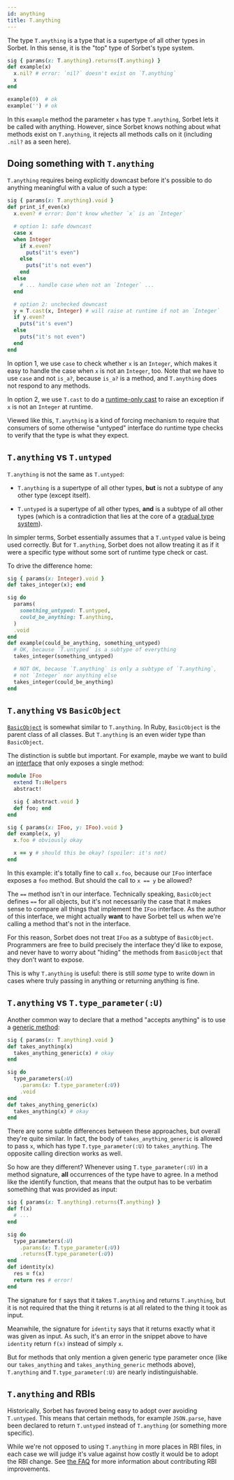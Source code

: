 ```yaml
---
id: anything
title: T.anything
---
```


The type `T.anything` is a type that is a supertype of all other types in Sorbet. In this sense, it is the "top" type of Sorbet's type system.

```ruby
sig { params(x: T.anything).returns(T.anything) }
def example(x)
  x.nil? # error: `nil?` doesn't exist on `T.anything`
  x
end

example(0)  # ok
example('') # ok
```

In this `example` method the parameter `x` has type `T.anything`, Sorbet lets it be called with anything. However, since Sorbet knows nothing about what methods exist on `T.anything`, it rejects all methods calls on it (including `.nil?` as a seen here).

## Doing something with `T.anything`

`T.anything` requires being explicitly downcast before it's possible to do anything meaningful with a value of such a type:

```ruby
sig { params(x: T.anything).void }
def print_if_even(x)
  x.even? # error: Don't know whether `x` is an `Integer`

  # option 1: safe downcast
  case x
  when Integer
    if x.even?
      puts("it's even")
    else
      puts("it's not even")
    end
  else
    # ... handle case when not an `Integer` ...
  end

  # option 2: unchecked downcast
  y = T.cast(x, Integer) # will raise at runtime if not an `Integer`
  if y.even?
    puts("it's even")
  else
    puts("it's not even")
  end
end
```

In option 1, we use `case` to check whether `x` is an `Integer`, which makes it easy to handle the case when `x` is not an `Integer`, too. Note that we have to use `case` and not `is_a?`, because `is_a?` is a method, and `T.anything` does not respond to any methods.

In option 2, we use `T.cast` to do a [runtime-only cast](type-assertions.md) to raise an exception if `x` is not an `Integer` at runtime.

Viewed like this, `T.anything` is a kind of forcing mechanism to require that consumers of some otherwise "untyped" interface do runtime type checks to verify that the type is what they expect.

## `T.anything` vs `T.untyped`

`T.anything` is not the same as `T.untyped`:

- `T.anything` is a supertype of all other types, **but** is not a subtype of any other type (except itself).

- `T.untyped` is a supertype of all other types, **and** is a subtype of all other types (which is a contradiction that lies at the core of a [gradual type system](gradual.md)).

In simpler terms, Sorbet essentially assumes that a `T.untyped` value is being used correctly. But for `T.anything`, Sorbet does not allow treating it as if it were a specific type without some sort of runtime type check or cast.

To drive the difference home:

```ruby
sig { params(x: Integer).void }
def takes_integer(x); end

sig do
  params(
    something_untyped: T.untyped,
    could_be_anything: T.anything,
  )
  .void
end
def example(could_be_anything, something_untyped)
  # OK, because `T.untyped` is a subtype of everything
  takes_integer(something_untyped)

  # NOT OK, because `T.anything` is only a subtype of `T.anything`,
  # not `Integer` nor anything else
  takes_integer(could_be_anything)
end
```

## `T.anything` vs `BasicObject`

[`BasicObject`] is somewhat similar to `T.anything`. In Ruby, `BasicObject` is the parent class of all classes. But `T.anything` is an even wider type than `BasicObject`.

[`basicobject`]: class-types.md

The distinction is subtle but important. For example, maybe we want to build an [interface](abstract.md) that only exposes a single method:

```ruby
module IFoo
  extend T::Helpers
  abstract!

  sig { abstract.void }
  def foo; end
end

sig { params(x: IFoo, y: IFoo).void }
def example(x, y)
  x.foo # obviously okay

  x == y # should this be okay? (spoiler: it's not)
end
```

In this example: it's totally fine to call `x.foo`, because our `IFoo` interface exposes a `foo` method. But should the call to `x == y` be allowed?

The `==` method isn't in our interface. Technically speaking, `BasicObject` defines `==` for all objects, but it's not necessarily the case that it makes sense to compare all things that implement the `IFoo` interface. As the author of this interface, we might actually **want** to have Sorbet tell us when we're calling a method that's not in the interface.

For this reason, Sorbet does not treat `IFoo` as a subtype of `BasicObject`. Programmers are free to build precisely the interface they'd like to expose, and never have to worry about "hiding" the methods from `BasicObject` that they don't want to expose.

This is why `T.anything` is useful: there is still _some_ type to write down in cases where truly passing in anything or returning anything is fine.

## `T.anything` vs `T.type_parameter(:U)`

Another common way to declare that a method "accepts anything" is to use a [generic method](generics.md):

```ruby
sig { params(x: T.anything).void }
def takes_anything(x)
  takes_anything_generic(x) # okay
end

sig do
  type_parameters(:U)
    .params(x: T.type_parameter(:U))
    .void
end
def takes_anything_generic(x)
  takes_anything(x) # okay
end
```

There are some subtle differences between these approaches, but overall they're quite similar. In fact, the body of `takes_anything_generic` is allowed to pass `x`, which has type `T.type_parameter(:U)` to `takes_anything`. The opposite calling direction works as well.

So how are they different? Whenever using `T.type_parameter(:U)` in a method signature, **all** occurrences of the type have to agree. In a method like the identify function, that means that the output has to be verbatim something that was provided as input:

```ruby
sig { params(x: T.anything).returns(T.anything) }
def f(x)
  # ...
end

sig do
  type_parameters(:U)
    .params(x: T.type_parameter(:U))
    .returns(T.type_parameter(:U))
end
def identity(x)
  res = f(x)
  return res # error!
end
```

The signature for `f` says that it takes `T.anything` and returns `T.anything`, but it is not required that the thing it returns is at all related to the thing it took as input.

Meanwhile, the signature for `identity` says that it returns exactly what it was given as input. As such, it's an error in the snippet above to have `identity` return `f(x)` instead of simply `x`.

But for methods that only mention a given generic type parameter once (like our `takes_anything` and `takes_anything_generic` methods above), `T.anything` and `T.type_parameter(:U)` are nearly indistinguishable.

## `T.anything` and RBIs

Historically, Sorbet has favored being easy to adopt over avoiding `T.untyped`. This means that certain methods, for example `JSON.parse`, have been declared to return `T.untyped` instead of `T.anything` (or something more specific).

While we're not opposed to using `T.anything` in more places in RBI files, in each case we will judge it's value against how costly it would be to adopt the RBI change. See [the FAQ](faq.md#it-looks-like-sorbets-types-for-the-stdlib-are-wrong) for more information about contributing RBI improvements.
